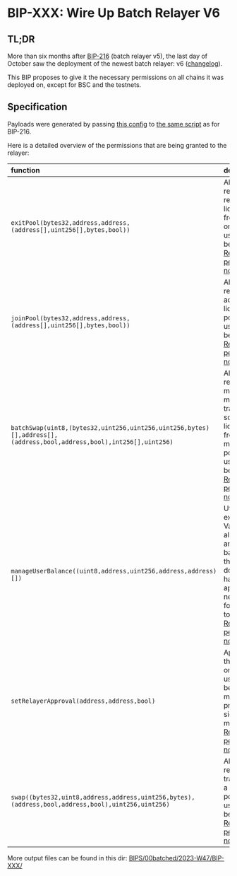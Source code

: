 # BIP-XXX: Wire Up Batch Relayer V6

## TL;DR

More than six months after [BIP-216](https://forum.balancer.fi/t/bip-216-add-permissions-for-batch-relayer-v5-second-attempt/4534) (batch relayer v5), the last day of October saw the deployment of the newest batch relayer: v6 ([changelog](https://forum.balancer.fi/t/bip-216-add-permissions-for-batch-relayer-v5-second-attempt/4534)).

This BIP proposes to give it the necessary permissions on all chains it was deployed on, except for BSC and the testnets.

## Specification

Payloads were generated by passing [this config](https://github.com/BalancerMaxis/multisig-ops/blob/df1a2cf41d75aa9fd11c33ae673b222ce42c651c/BIPs/00batched/2023-W47/BIP-XXX/2023-11-21.json) to [the same script](https://github.com/BalancerMaxis/multisig-ops/blob/df1a2cf41d75aa9fd11c33ae673b222ce42c651c/action-scripts/gen_add_permissions_payload.py) as for BIP-216.

Here is a detailed overview of the permissions that are being granted to the relayer:

| function                                                                                                            | description                                                                                                                                                                                                                                                  |
| :------------------------------------------------------------------------------------------------------------------ | :----------------------------------------------------------------------------------------------------------------------------------------------------------------------------------------------------------------------------------------------------------- |
| `exitPool(bytes32,address,address,(address[],uint256[],bytes,bool))`                                                | Allow a relayer to remove liquidity from a pool on the user's behalf. [Relayer permissions notes](https://github.com/BalancerMaxis/multisig-ops/blob/main/docs/Authorizer/vault_permissions.md)                                                              |
| `joinPool(bytes32,address,address,(address[],uint256[],bytes,bool))`                                                | Allow a relayer to add liquidity to a pool on the user's behalf. [Relayer permissions notes](https://github.com/BalancerMaxis/multisig-ops/blob/main/docs/Authorizer/vault_permissions.md)                                                                   |
| `batchSwap(uint8,(bytes32,uint256,uint256,uint256,bytes)[],address[],(address,bool,address,bool),int256[],uint256)` | Allow a relayer to make a multihop trade or source liquidity from multiple pools on a users behalf. [Relayer permissions notes](https://github.com/BalancerMaxis/multisig-ops/blob/main/docs/Authorizer/vault_permissions.md)                                |
| `manageUserBalance((uint8,address,uint256,address,address)[])`                                                      | Utilize existing Vault allowances and internal balances so that a user does not have to re-approve the new relayer for each token. [Relayer permissions notes](https://github.com/BalancerMaxis/multisig-ops/blob/main/docs/Authorizer/vault_permissions.md) |
| `setRelayerApproval(address,address,bool)`                                                                          | Approve the relayer on the user's behalf (user must still provide a signed message). [Relayer permissions notes](https://github.com/BalancerMaxis/multisig-ops/blob/main/docs/Authorizer/vault_permissions.md)                                               |
| `swap((bytes32,uint8,address,address,uint256,bytes),(address,bool,address,bool),uint256,uint256)`                   | Allow a relayer to trade within a single pool on the user's behalf. [Relayer permissions notes](https://github.com/BalancerMaxis/multisig-ops/blob/main/docs/Authorizer/vault_permissions.md)                                                                |

More output files can be found in this dir: [BIPS/00batched/2023-W47/BIP-XXX/](https://github.com/BalancerMaxis/multisig-ops/tree/df1a2cf41d75aa9fd11c33ae673b222ce42c651c/BIPs/00batched/2023-W47/BIP-XXX)
